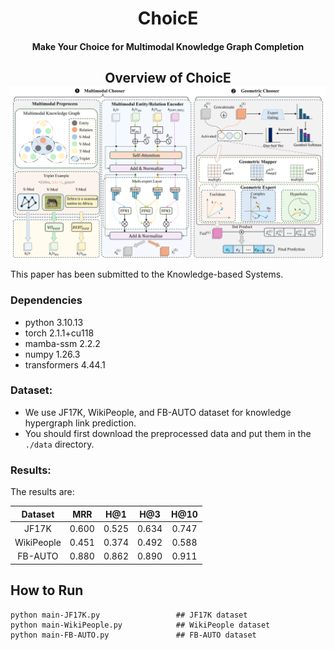 <h1 align="center">
  ChoicE
</h1>
<h4 align="center">Make Your Choice for Multimodal Knowledge Graph Completion</h4>

<h2 align="center">
  Overview of ChoicE
  <img align="center"  src="overview.png" alt="...">
</h2>

This paper has been submitted to the Knowledge-based Systems.

### Dependencies

- python            3.10.13
- torch             2.1.1+cu118
- mamba-ssm         2.2.2
- numpy             1.26.3
- transformers      4.44.1

### Dataset:

- We use JF17K, WikiPeople, and FB-AUTO dataset for knowledge hypergraph link prediction. 
- You should first download the preprocessed data and put them in the `./data` directory.

### Results:
The results are:

|  Dataset   |  MRR  |  H@1  |  H@3  | H@10  |
| :--------: | :---: | :---: | :---: | :---: |
|   JF17K    | 0.600 | 0.525 | 0.634 | 0.747 |
| WikiPeople | 0.451 | 0.374 | 0.492 | 0.588 |
|  FB-AUTO   | 0.880 | 0.862 | 0.890 | 0.911 |

## How to Run
```
python main-JF17K.py                 ## JF17K dataset
python main-WikiPeople.py            ## WikiPeople dataset
python main-FB-AUTO.py               ## FB-AUTO dataset
```
